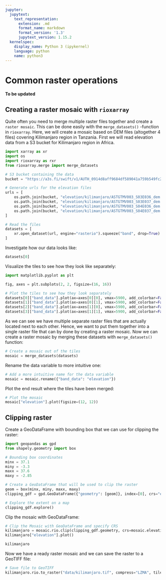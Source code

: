 ```yaml
---
jupyter:
  jupytext:
    text_representation:
      extension: .md
      format_name: markdown
      format_version: '1.3'
      jupytext_version: 1.15.2
  kernelspec:
    display_name: Python 3 (ipykernel)
    language: python
    name: python3
---
```


# Common raster operations


**To be updated**

## Creating a raster mosaic with `rioxarray`

Quite often you need to merge multiple raster files together and create a `raster mosaic`. This can be done easily with the `merge_datasets()` -function in `rioxarray`.
Here, we will create a mosaic based on DEM files (altogether 4 files) covering Kilimanjaro region in Tanzania. First we will read elevation data from a S3 bucket for Kilimanjaro region in Africa.

```python
import xarray as xr
import os
import rioxarray as rxr
from rioxarray.merge import merge_datasets

# S3 bucket containing the data
bucket = "https://a3s.fi/swift/v1/AUTH_0914d8aff9684df589041a759b549fc2/PythonGIS"

# Generate urls for the elevation files
urls = [
    os.path.join(bucket, "elevation/kilimanjaro/ASTGTMV003_S03E036_dem.tif"),
    os.path.join(bucket, "elevation/kilimanjaro/ASTGTMV003_S03E037_dem.tif"),
    os.path.join(bucket, "elevation/kilimanjaro/ASTGTMV003_S04E036_dem.tif"),
    os.path.join(bucket, "elevation/kilimanjaro/ASTGTMV003_S04E037_dem.tif"),
]

# Read the files
datasets = [
    xr.open_dataset(url, engine="rasterio").squeeze("band", drop=True) for url in urls
]
```

Investigate how our data looks like:

```python
datasets[0]
```

Visualize the tiles to see how they look like separately:

```python
import matplotlib.pyplot as plt

fig, axes = plt.subplots(2, 2, figsize=(16, 16))

# Plot the tiles to see how they look separately
datasets[0]["band_data"].plot(ax=axes[0][0], vmax=5900, add_colorbar=False)
datasets[1]["band_data"].plot(ax=axes[0][1], vmax=5900, add_colorbar=False)
datasets[2]["band_data"].plot(ax=axes[1][0], vmax=5900, add_colorbar=False)
datasets[3]["band_data"].plot(ax=axes[1][1], vmax=5900, add_colorbar=False)
```
As we can see we have multiple separate raster files that are actually located next to each other. Hence, we want to put them together into a single raster file that can by done by creating a raster mosaic.
Now we can create a raster mosaic by merging these datasets with `merge_datasets()` function:

```python
# Create a mosaic out of the tiles
mosaic = merge_datasets(datasets)
```

Rename the data variable to more intuitive one:

```python
# Add a more intuitive name for the data variable
mosaic = mosaic.rename({"band_data": "elevation"})
```

Plot the end result where the tiles have been merged:

```python
# Plot the mosaic
mosaic["elevation"].plot(figsize=(12, 12))
```

## Clipping raster


Create a GeoDataFrame with bounding box that we can use for clipping the raster:

```python
import geopandas as gpd
from shapely.geometry import box

# Bounding box coordinates
minx = 37.1
miny = -3.3
maxx = 37.6
maxy = -2.85

# Create a GeoDataFrame that will be used to clip the raster
geom = box(minx, miny, maxx, maxy)
clipping_gdf = gpd.GeoDataFrame({"geometry": [geom]}, index=[0], crs="epsg:4326")

# Explore the extent on a map
clipping_gdf.explore()
```

Clip the mosaic with GeoDataFrame:

```python
# Clip the Mosaic with GeoDataFrame and specify CRS
kilimanjaro = mosaic.rio.clip(clipping_gdf.geometry, crs=mosaic.elevation.rio.crs)
kilimanjaro["elevation"].plot()
```

```python
kilimanjaro
```

Now we have a ready raster mosaic and we can save the raster to a GeoTIFF file:

```python
# Save file to GeoTIFF
kilimanjaro.rio.to_raster("data/kilimanjaro.tif", compress="LZMA", tiled=True)
```
